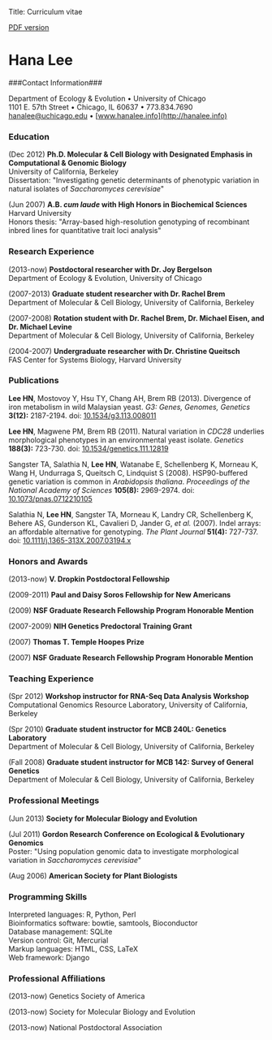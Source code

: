 Title: Curriculum vitae

[PDF version](../static/pdfs/cv.pdf)

# Hana Lee #

###Contact Information###

Department of Ecology & Evolution &bull; University of Chicago  
1101 E. 57th Street &bull; Chicago, IL 60637 &bull; 773.834.7690  
hanalee@uchicago.edu &bull; [www.hanalee.info](http://hanalee.info)

### Education ###

(Dec 2012) **Ph.D. Molecular & Cell Biology with Designated Emphasis in
Computational & Genomic Biology**  
University of California, Berkeley  
Dissertation: "Investigating genetic determinants of phenotypic variation in
natural isolates of _Saccharomyces cerevisiae_"   

(Jun 2007) **A.B. _cum laude_ with High Honors in Biochemical Sciences**  
Harvard University  
Honors thesis: "Array-based high-resolution genotyping of recombinant
inbred lines for quantitative trait loci analysis"  

### Research Experience ###

(2013-now) **Postdoctoral researcher with Dr. Joy Bergelson**    
Department of Ecology & Evolution, University of Chicago

(2007-2013) **Graduate student researcher with Dr. Rachel Brem**
Department of Molecular  & Cell Biology, University of California, Berkeley  

(2007-2008) **Rotation student with Dr. Rachel Brem, Dr. Michael Eisen, and Dr.
Michael Levine**  
Department of Molecular  & Cell Biology, University of California, Berkeley  

(2004-2007) **Undergraduate researcher with Dr. Christine Queitsch**  
FAS Center for Systems Biology, Harvard University


### Publications ###

**Lee HN**, Mostovoy Y, Hsu TY, Chang AH, Brem RB (2013). Divergence of iron
metabolism in wild Malaysian yeast. _G3: Genes, Genomes, Genetics_
**3(12):** 2187-2194. doi: [10.1534/g3.113.008011](http://dx.doi.org/10.1534/g3.113.008011)

**Lee HN**, Magwene PM, Brem RB (2011). Natural variation in _CDC28_
underlies morphological phenotypes in an environmental yeast isolate.
_Genetics_ **188(3):** 723-730. doi:
[10.1534/genetics.111.12819](http://dx.doi.org/10.1534/genetics.111.12819)

Sangster TA, Salathia N, **Lee HN**, Watanabe E, Schellenberg K, Morneau K, Wang
H, Undurraga S, Queitsch C, Lindquist S (2008). HSP90-buffered genetic
variation is common in _Arabidopsis thaliana_. _Proceedings of the National
Academy of Sciences_ **105(8):** 2969-2974. doi:
[10.1073/pnas.0712210105](http://dx.doi.org/10.1073/pnas.0712210105)

Salathia N, **Lee HN**, Sangster TA, Morneau K, Landry CR, Schellenberg K,
Behere AS, Gunderson KL, Cavalieri D, Jander G, _et al._ (2007). Indel
arrays: an affordable alternative for genotyping. _The Plant Journal_
**51(4):** 727-737. doi: [10.1111/j.1365-313X.2007.03194.x](http://dx.doi.org/10.1111/j.1365-313X.2007.03194.x)

### Honors and Awards ###

(2013-now) **V. Dropkin Postdoctoral Fellowship**

(2009-2011) **Paul and Daisy Soros Fellowship for New Americans**

(2009) **NSF Graduate Research Fellowship Program Honorable Mention**

(2007-2009) **NIH Genetics Predoctoral Training Grant**

(2007) **Thomas T. Temple Hoopes Prize**

(2007) **NSF Graduate Research Fellowship Program Honorable Mention**

### Teaching Experience ###

(Spr 2012) **Workshop instructor for RNA-Seq Data Analysis Workshop**  
Computational Genomics Resource Laboratory, University of California,
Berkeley

(Spr 2010) **Graduate student instructor for MCB 240L: Genetics Laboratory**  
Department of Molecular & Cell Biology, University of California, Berkeley

(Fall 2008) **Graduate student instructor for MCB 142: Survey of General
Genetics**  
Department of Molecular & Cell Biology, University of California, Berkeley

### Professional Meetings ###

(Jun 2013) **Society for Molecular Biology and Evolution**

(Jul 2011) **Gordon Research Conference on Ecological & Evolutionary
Genomics**  
Poster: "Using population genomic data to investigate morphological
variation in _Saccharomyces cerevisiae_"

(Aug 2006) **American Society for Plant Biologists**

### Programming Skills ###

Interpreted languages: R, Python, Perl  
Bioinformatics software: bowtie, samtools, Bioconductor  
Database management: SQLite  
Version control: Git, Mercurial  
Markup languages: HTML, CSS, LaTeX  
Web framework: Django  

### Professional Affiliations ###

(2013-now) Genetics Society of America

(2013-now) Society for Molecular Biology and Evolution

(2013-now) National Postdoctoral Association
